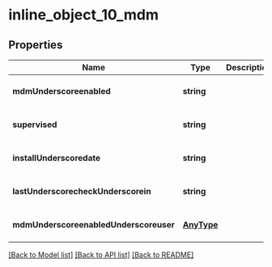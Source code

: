 # inline_object_10_mdm

## Properties
Name | Type | Description | Notes
------------ | ------------- | ------------- | -------------
**mdmUnderscoreenabled** | **string** |  | [optional] [default to null]
**supervised** | **string** |  | [optional] [default to null]
**installUnderscoredate** | **string** |  | [optional] [default to null]
**lastUnderscorecheckUnderscorein** | **string** |  | [optional] [default to null]
**mdmUnderscoreenabledUnderscoreuser** | [**AnyType**](.md) |  | [optional] [default to null]

[[Back to Model list]](../README.md#documentation-for-models) [[Back to API list]](../README.md#documentation-for-api-endpoints) [[Back to README]](../README.md)


